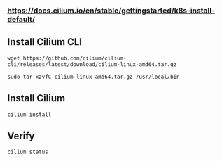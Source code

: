 ### https://docs.cilium.io/en/stable/gettingstarted/k8s-install-default/

## Install Cilium CLI
```
wget https://github.com/cilium/cilium-cli/releases/latest/download/cilium-linux-amd64.tar.gz

sudo tar xzvfC cilium-linux-amd64.tar.gz /usr/local/bin

```

## Install Cilium
```
cilium install
```

## Verify
```
cilium status
```
